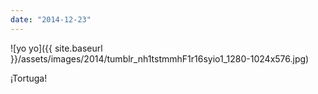 ```yaml
---
date: "2014-12-23"
---
```


![yo yo]({{ site.baseurl }}/assets/images/2014/tumblr_nh1tstmmhF1r16syio1_1280-1024x576.jpg)

¡Tortuga!

